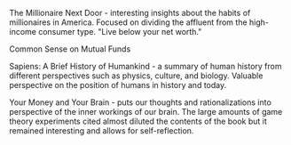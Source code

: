 The Millionaire Next Door - interesting insights about the habits of millionaires in America. Focused on dividing the affluent from the high-income consumer type. "Live below your net worth."

Common Sense on Mutual Funds

Sapiens: A Brief History of Humankind - a summary of human history from different perspectives such as physics, culture, and biology. Valuable perspective on the position of humans in history and today. 

Your Money and Your Brain - puts our thoughts and rationalizations into perspective of the inner workings of our brain. The large amounts of game theory experiments cited almost diluted the contents of the book but it remained interesting and allows for self-reflection.
